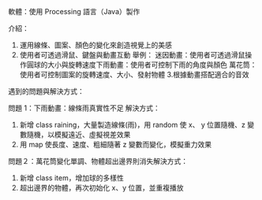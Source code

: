 軟體：使用 Processing 語言（Java）製作

介紹：
1. 運用線條、圖案、顏色的變化來創造視覺上的美感
2. 使用者可透過滑鼠、鍵盤與動畫互動
   舉例：
   迷因動畫：使用者可透過滑鼠操作圓球的大小與旋轉速度下雨動畫：使用者可控制下雨的角度與顏色
   萬花筒：使用者可控制圖案的旋轉速度、大小、發射物體
3.根據動畫搭配適合的音效

遇到的問題與解決方式：

問題 1：下雨動畫：線條雨真實性不足
解決方式：
1. 新增 class raining，大量製造線條(雨)，用 random 使 x、 y 位置隨機、z 變數隨機，以模擬遠近、虛擬視差效果
2. 用 map 使長度、速度、粗細隨著 z 變數而變化，模擬重力效果

問題２：萬花筒變化單調、物體超出邊界則消失解決方式：
1. 新增 class item，增加球的多樣性
2. 超出邊界的物體，再次初始化 x、y 位置，並重複播放





 
	
 	 	 
